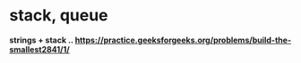 # stack, queue

 **strings + stack ..  https://practice.geeksforgeeks.org/problems/build-the-smallest2841/1/**
